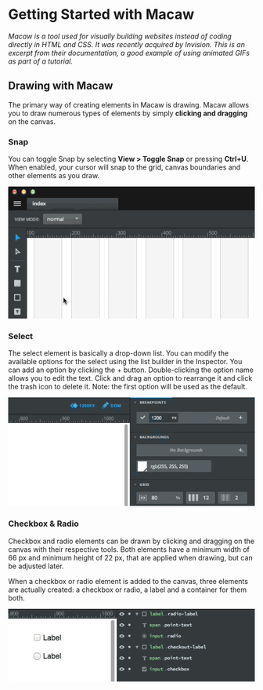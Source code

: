 # Getting Started with Macaw

*Macaw is a tool used for visually building websites instead of coding directly in HTML and CSS. It was recently acquired by Invision. This is an excerpt from their documentation, a good example of using animated GIFs as part of a tutorial.*

## Drawing with Macaw

The primary way of creating elements in Macaw is drawing. Macaw allows you to draw numerous types of elements by simply **clicking and dragging** on the canvas.

### Snap

You can toggle Snap by selecting **View > Toggle Snap** or pressing **Ctrl+U**. When enabled, your cursor will snap to the grid, canvas boundaries and other elements as you draw.

![SNAP](./assets/drawing-snapping.gif)

### Select

The select element is basically a drop-down list. You can modify the available options for the select using the list builder in the Inspector. You can add an option by clicking the + button. Double-clicking the option name allows you to edit the text. Click and drag an option to rearrange it and click the trash icon to delete it. Note: the first option will be used as the default.

![SELECT](assets/drawing-selectshift.gif)

### Checkbox & Radio

Checkbox and radio elements can be drawn by clicking and dragging on the canvas with their respective tools. Both elements have a minimum width of 66 px and minimum height of 22 px, that are applied when drawing, but can be adjusted later.

When a checkbox or radio element is added to the canvas, three elements are actually created: a checkbox or radio, a label and a container for them both.

![CHECKBOX](assets/drawing-checkbox.gif)
